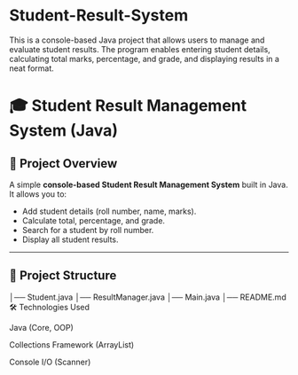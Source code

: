 # Student-Result-System
This is a console-based Java project that allows users to manage and evaluate student results. The program enables entering student details, calculating total marks, percentage, and grade, and displaying results in a neat format.


# 🎓 Student Result Management System (Java)

## 📌 Project Overview
A simple **console-based Student Result Management System** built in Java.  
It allows you to:
- Add student details (roll number, name, marks).
- Calculate total, percentage, and grade.
- Search for a student by roll number.
- Display all student results.

---

## 📂 Project Structure
│── Student.java
│── ResultManager.java
│── Main.java
│── README.md
🛠️ Technologies Used

Java (Core, OOP)

Collections Framework (ArrayList)

Console I/O (Scanner)
